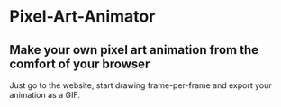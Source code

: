 # Pixel-Art-Animator
## Make your own pixel art animation from the comfort of your browser

Just go to the website, start drawing frame-per-frame and export your animation as a GIF.

